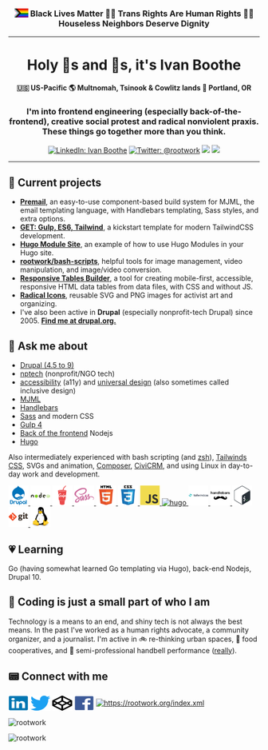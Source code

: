 <h3 align="center"><img src="https://raw.githubusercontent.com/rootwork/rootwork/main/images/Quasar-Pride-Progress.svg" height="18" width="auto" align="texttop" alt="Progress Pride flag by Daniel Quasar" /> Black Lives Matter ✊🏽 Trans Rights Are Human Rights ✊🏽 Houseless Neighbors Deserve Dignity</h2>

---

<h1 align="center">Holy 🦎s and 🦄s, it's Ivan Boothe</h1>
<div align="center">
  <strong
    >🇺🇸 US-Pacific 🌎 Multnomah, Tsinook & Cowlitz lands 🌹 Portland, OR</strong
  >
</div>
<h3 align="center">
  <strong
    >I'm into frontend engineering (especially back-of-the-frontend), creative
    social protest and radical nonviolent praxis. These things go together more
    than you think.</strong
  >
</h3>

<p align="center">
  <a href="https://www.linkedin.com/in/ivanboothe"
    ><img
      src="https://img.shields.io/badge/LinkedIn-blue?style=for-the-badge&logo=linkedin&logoColor=white"
      alt="LinkedIn: Ivan Boothe"
  /></a>
  <a href="https://twitter.com/rootwork"
    ><img
      src="https://img.shields.io/twitter/follow/rootwork?logo=twitter&style=for-the-badge"
      alt="Twitter: @rootwork"
  /></a>
  <a href="https://gitlab.com/rootwork"
    ><img
      src="https://img.shields.io/static/v1?style=for-the-badge&label=GitLab&message=rootwork&color=orange"
  /></a>
  <a href="https://www.drupal.org/u/rootwork"
    ><img
      src="https://img.shields.io/static/v1?style=for-the-badge&label=Drupal&message=rootwork&color=blue"
  /></a>
</p>

---

## 👷 Current projects

- **[Premail](https://premail.dev)**, an easy-to-use component-based build
  system for MJML, the email templating language, with Handlebars templating,
  Sass styles, and extra options.
- **[GET: Gulp, ES6, Tailwind](https://github.com/rootwork/GET)**, a kickstart
  template for modern TailwindCSS development.
- **[Hugo Module Site](https://github.com/rootwork/hugo-module-site)**, an
  example of how to use Hugo Modules in your Hugo site.
- **[rootwork/bash-scripts](https://github.com/rootwork/bash-scripts)**, helpful
  tools for image management, video manipulation, and image/video conversion.
- **[Responsive Tables Builder](https://github.com/rootwork/responsive-tables-builder)**,
  a tool for creating mobile-first, accessible, responsive HTML data tables from
  data files, with CSS and without JS.
- **[Radical Icons](https://gitlab.com/radicons/radicons)**, reusable SVG and
  PNG images for activist art and organizing.
- I've also been active in **Drupal** (especially nonprofit-tech Drupal)
  since 2005. **[Find me at drupal.org.](https://www.drupal.org/u/rootwork)**

## 💁 Ask me about

- [Drupal (4.5 to 9)](https://www.drupal.org/)
- [nptech](https://www.nten.org/) (nonprofit/NGO tech)
- [accessibility](https://www.a11yproject.com/) (a11y) and
  [universal design](https://universaldesign.ie/What-is-Universal-Design/The-7-Principles/)
  (also sometimes called inclusive design)
- [MJML](https://mjml.io/)
- [Handlebars](https://handlebarsjs.com/)
- [Sass](https://sass-lang.com/) and modern CSS
- [Gulp 4](https://gulpjs.com/)
- [Back of the frontend](https://css-tricks.com/front-of-the-front-back-of-the-front/)
  Nodejs
- [Hugo](https://gohugo.io/)

Also intermediately experienced with bash scripting (and
[zsh](https://www.zsh.org/)), [Tailwinds CSS](https://tailwindcss.com/), SVGs
and animation, [Composer](https://getcomposer.org/), [CiviCRM](https://civicrm.org/), and using Linux in day-to-day
work and development.

<p align="left">
  <a href="https://www.drupal.org/" rel="noreferrer">
    <img
      src="https://raw.githubusercontent.com/devicons/devicon/master/icons/drupal/drupal-plain-wordmark.svg"
      alt="Drupal"
      width="40"
      height="40"
    />
  </a>
  <a href="https://nodejs.org" rel="noreferrer">
    <img
      src="https://raw.githubusercontent.com/devicons/devicon/master/icons/nodejs/nodejs-original-wordmark.svg"
      alt="nodejs"
      width="40"
      height="40"
    />
  </a>
  <a href="https://gulpjs.com" rel="noreferrer">
    <img
      src="https://raw.githubusercontent.com/devicons/devicon/master/icons/gulp/gulp-plain.svg"
      alt="gulp"
      width="40"
      height="40"
    />
  </a>
  <a href="https://sass-lang.com" rel="noreferrer">
    <img
      src="https://raw.githubusercontent.com/devicons/devicon/master/icons/sass/sass-original.svg"
      alt="sass"
      width="40"
      height="40"
    />
  </a>
  <a href="https://html.spec.whatwg.org/multipage/" rel="noreferrer">
    <img
      src="https://raw.githubusercontent.com/devicons/devicon/master/icons/html5/html5-original-wordmark.svg"
      alt="html5"
      width="40"
      height="40"
    />
  </a>
  <a href="https://www.w3.org/Style/CSS/" rel="noreferrer">
    <img
      src="https://raw.githubusercontent.com/devicons/devicon/master/icons/css3/css3-original-wordmark.svg"
      alt="css3"
      width="40"
      height="40"
    />
  </a>
  <a
    href="https://developer.mozilla.org/en-US/docs/Web/JavaScript"
    rel="noreferrer"
  >
    <img
      src="https://raw.githubusercontent.com/devicons/devicon/master/icons/javascript/javascript-original.svg"
      alt="javascript"
      width="40"
      height="40"
    />
  </a>
  <a href="https://gohugo.io/" rel="noreferrer">
    <img
      src="https://api.iconify.design/logos-hugo.svg"
      alt="hugo"
      width="40"
      height="40"
    />
  </a>
  <a href="https://tailwindcss.com/" rel="noreferrer">
    <img
      src="https://raw.githubusercontent.com/devicons/devicon/master/icons/tailwindcss/tailwindcss-original-wordmark.svg"
      alt="tailwind"
      width="40"
      height="40"
    />
  </a>
  <a href="https://handlebarsjs.com/" rel="noreferrer">
    <img
      src="https://raw.githubusercontent.com/devicons/devicon/master/icons/handlebars/handlebars-original-wordmark.svg"
      alt="bash"
      width="40"
      height="40"
    />
  </a>
  <a href="https://www.gnu.org/software/bash/" rel="noreferrer">
    <img
      src="https://raw.githubusercontent.com/devicons/devicon/master/icons/bash/bash-original.svg"
      alt="bash"
      width="40"
      height="40"
    />
  </a>
  <a href="https://git-scm.com/" rel="noreferrer">
    <img
      src="https://raw.githubusercontent.com/devicons/devicon/master/icons/git/git-original-wordmark.svg"
      alt="git"
      width="40"
      height="40"
    />
  </a>
  <a href="https://www.linux.org/" rel="noreferrer">
    <img
      src="https://raw.githubusercontent.com/devicons/devicon/master/icons/linux/linux-original.svg"
      alt="linux"
      width="40"
      height="40"
    />
  </a>
</p>

## 💗 Learning

Go (having somewhat learned Go templating via Hugo), back-end Nodejs, Drupal 10.

## 💭 Coding is just a small part of who I am

Technology is a means to an end, and shiny tech is not always the best means. In
the past I've worked as a human rights advocate, a community organizer, and a
journalist. I'm active in 🚲 re-thinking urban spaces, 🥕 food cooperatives, and
🔔 semi-professional handbell performance
([really](https://www.bellsofthecascades.org/about)).

## 📟 Connect with me

<p align="left">
  <a href="https://linkedin.com/in/ivanboothe" target="blank"
    ><img
      align="center"
      src="https://raw.githubusercontent.com/devicons/devicon/master/icons/linkedin/linkedin-original.svg"
      alt="ivanboothe"
      height="30"
      width="40"
  /></a>
  <a href="https://twitter.com/rootwork" target="blank"
    ><img
      align="center"
      src="https://raw.githubusercontent.com/devicons/devicon/master/icons/twitter/twitter-original.svg"
      alt="rootwork"
      height="30"
      width="40"
  /></a>
  <a href="https://codepen.io/rootwork" target="blank"
    ><img
      align="center"
      src="https://raw.githubusercontent.com/devicons/devicon/master/icons/codepen/codepen-plain.svg"
      alt="rootwork"
      height="30"
      width="40"
  /></a>
  <a href="https://facebook.com/rootwork" target="blank"
    ><img
      align="center"
      src="https://raw.githubusercontent.com/devicons/devicon/master/icons/facebook/facebook-original.svg"
      alt="rootwork"
      height="30"
      width="40"
  /></a>
  <a href="/https://rootwork.org/index.xml" target="blank"
    ><img
      align="center"
      src="https://raw.githubusercontent.com/rahuldkjain/github-profile-readme-generator/master/src/images/icons/Social/rss.svg"
      alt="https://rootwork.org/index.xml"
      height="30"
      width="40"
  /></a>
</p>

<p>
  <img
    align="center"
    src="https://github-readme-stats.vercel.app/api?username=rootwork&show_icons=true&locale=en"
    alt="rootwork"
  />
</p>


<p>
  <img
    align="left"
    src="https://github-readme-stats.vercel.app/api/top-langs?username=rootwork&show_icons=true&locale=en&layout=compact"
    alt="rootwork"
  />
</p>